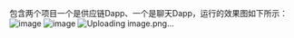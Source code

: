 包含两个项目一个是供应链Dapp、一个是聊天Dapp，运行的效果图如下所示：![image](https://github.com/CChCYB/starter-file/assets/132905007/55e8e92a-3250-4753-8042-0747bd19a2a9)
![image](https://github.com/CChCYB/starter-file/assets/132905007/75590fa9-5843-4efe-b7fb-eec1e2bcf253)
![Uploading image.png…]()

